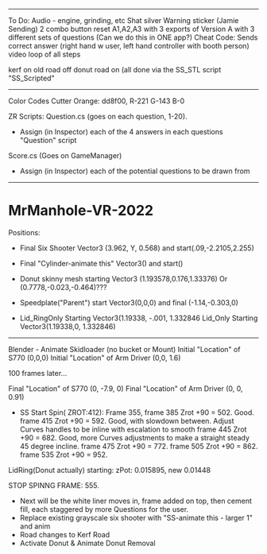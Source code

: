 -----------------------------------------------------------
To Do:
Audio - engine, grinding, etc
Shat silver
Warning sticker (Jamie Sending)
2 combo button reset
A1,A2,A3 with 3 exports of Version A with 3 different sets of questions (Can we do this in ONE app?)
Cheat Code: Sends correct answer (right hand w user, left hand controller with booth person)
video loop of all steps

kerf on
old road off
donut road on (all done via the SS_STL script "SS_Scripted"

-----------------------------------------------------------
Color Codes
Cutter Orange: dd8f00, R-221 G-143 B-0

ZR Scripts:
Question.cs (goes on each question, 1-20). 
- Assign (in Inspector) each of the 4 answers in each questions "Question" script

Score.cs (Goes on GameManager)
- Assign (in Inspector) each of the potential questions to be drawn from

-----------------------------------------------------------


# MrManhole-VR-2022
Positions:



- Final Six Shooter Vector3 (3.962, Y, 0.568) and start(.09,-2.2105,2.255)
- Final "Cylinder-animate this" Vector3() and start()

- Donut skinny mesh starting Vector3 (1.193578,0.176,1.33376) Or (0.7778,-0.023,-0.464)???
- Speedplate("Parent") start Vector3(0,0,0) and final (-1.14,-0.303,0)
- Lid_RingOnly Starting Vector3(1.19338, -.001, 1.332846
Lid_Only Starting Vector3(1.19338,0, 1.332846)
--------------
Blender - Animate Skidloader (no bucket or Mount)
Initial "Location" of S770 (0,0,0)
Initial "Location" of Arm Driver (0,0, 1.6)

100 frames later...

Final "Location" of S770 (0, -7.9, 0)
Final "Location" of Arm Driver (0, 0, 0.91)


- SS Start Spin( ZROT:412): Frame 355, 
frame 385 Zrot +90 = 502. Good.
frame 415 Zrot +90 = 592. Good, with slowdown between. Adjust Curves handles to be inline with escalation to smooth
frame 445 Zrot +90 = 682. Good, more Curves adjustments to make a straight steady 45 degree incline.
frame 475 Zrot +90 = 772.
frame 505 Zrot +90 = 862.
frame 535 Zrot +90 = 952.

LidRing(Donut actually) starting: zPot: 0.015895, new 0.01448

STOP SPINNG FRAME: 555.
- Next will be the white liner moves in, frame added on top, then cement fill, each staggered by more Questions for the user.
- Replace existing grayscale six shooter with "SS-animate this - larger 1" and anim
- Road changes to Kerf Road
- Activate Donut & Animate Donut Removal
